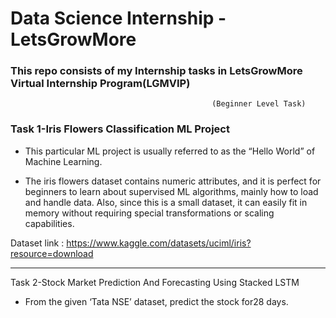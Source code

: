 # Data Science Internship -LetsGrowMore
### This repo consists of my Internship tasks in LetsGrowMore Virtual Internship Program(LGMVIP)


 
 
                                                 (Beginner Level Task)
                                                 
                                                 
                                                 
                                         
### Task 1-Iris Flowers Classification ML Project     


   - This particular ML project is usually referred to as the “Hello World” of Machine Learning. 

   - The iris flowers dataset contains numeric attributes, and it is perfect for beginners to learn about supervised ML algorithms, mainly how to load and handle data. Also, since this is a small dataset, it can easily fit in memory without requiring special transformations or scaling capabilities.

 Dataset link : https://www.kaggle.com/datasets/uciml/iris?resource=download
 
 <hr/>
 
 Task 2-Stock Market Prediction And Forecasting Using Stacked LSTM
   - From the given ‘Tata NSE’ dataset, predict the stock for28 days.
